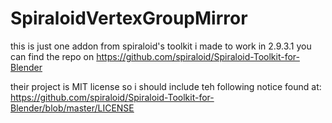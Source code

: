 # SpiraloidVertexGroupMirror

this is just one addon from spiraloid's toolkit i made to work in 2.9.3.1
you can find the repo on 
https://github.com/spiraloid/Spiraloid-Toolkit-for-Blender

their project is MIT license so i should include teh following notice found at:
https://github.com/spiraloid/Spiraloid-Toolkit-for-Blender/blob/master/LICENSE

